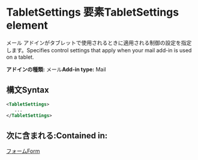 # <a name="tabletsettings-element"></a><span data-ttu-id="8b584-101">TabletSettings 要素</span><span class="sxs-lookup"><span data-stu-id="8b584-101">TabletSettings element</span></span>

<span data-ttu-id="8b584-102">メール アドインがタブレットで使用されるときに適用される制御の設定を指定します。</span><span class="sxs-lookup"><span data-stu-id="8b584-102">Specifies control settings that apply when your mail add-in is used on a tablet.</span></span>

<span data-ttu-id="8b584-103">**アドインの種類:** メール</span><span class="sxs-lookup"><span data-stu-id="8b584-103">**Add-in type:** Mail</span></span>

## <a name="syntax"></a><span data-ttu-id="8b584-104">構文</span><span class="sxs-lookup"><span data-stu-id="8b584-104">Syntax</span></span>

```XML
<TabletSettings>
   ...
</TabletSettings>
```

## <a name="contained-in"></a><span data-ttu-id="8b584-105">次に含まれる:</span><span class="sxs-lookup"><span data-stu-id="8b584-105">Contained in:</span></span>

[<span data-ttu-id="8b584-106">フォーム</span><span class="sxs-lookup"><span data-stu-id="8b584-106">Form</span></span>](form.md)

